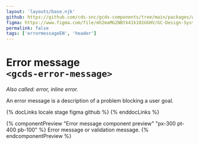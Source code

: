 ```yaml
---
layout: 'layouts/base.njk'
github: https://github.com/cds-snc/gcds-components/tree/main/packages/web/src/components/gcds-error-message
figma: https://www.figma.com/file/mh2maMG2NBtk41k1O1UGHV/GC-Design-System?type=design&node-id=1649-4784&mode=design&t=yuubqbZ20OPdSpzG-0
permalink: false
tags: ['errormessageEN', 'header']
---
```


# Error message <br>`<gcds-error-message>`

_Also called: error, inline error._

An error message is a description of a problem blocking a user goal.

{% docLinks locale stage figma github %}
{% enddocLinks %}

{% componentPreview "Error message component preview" "px-300 pt-400 pb-100" %}
<gcds-error-message message-id="example-message">
Error message or validation message.
</gcds-error-message>
{% endcomponentPreview %}
